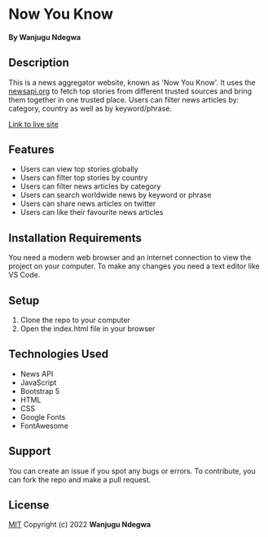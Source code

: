 # Now You Know
#### By **Wanjugu Ndegwa**
## Description
This is a news aggregator website, known as 'Now You Know'. It uses the [newsapi.org](https://newsapi.org/docs) to fetch top stories from different trusted sources and bring them together in one trusted place. Users can filter news articles by: category, country as well as by keyword/phrase.

[Link to live site](https://wanjugundegwa.github.io/Now-You-Know/)

## Features
* Users can view top stories globally
* Users can filter top stories by country
* Users can filter news articles by category
* Users can search worldwide news by keyword or phrase
* Users can share news articles on twitter
* Users can like their favourite news articles

## Installation Requirements
You need a modern web browser and an internet connection to view the project on your computer. To make any changes you need a text editor like VS Code.

## Setup
1. Clone the repo to your computer
2. Open the index.html file in your browser

## Technologies Used
* News API
* JavaScript
* Bootstrap 5
* HTML
* CSS
* Google Fonts
* FontAwesome

## Support
You can create an issue if you spot any bugs or errors. To contribute, you can fork the repo and make a pull request.

## License
[MIT](https://choosealicense.com/licenses/mit/)
Copyright (c) 2022 **Wanjugu Ndegwa**
